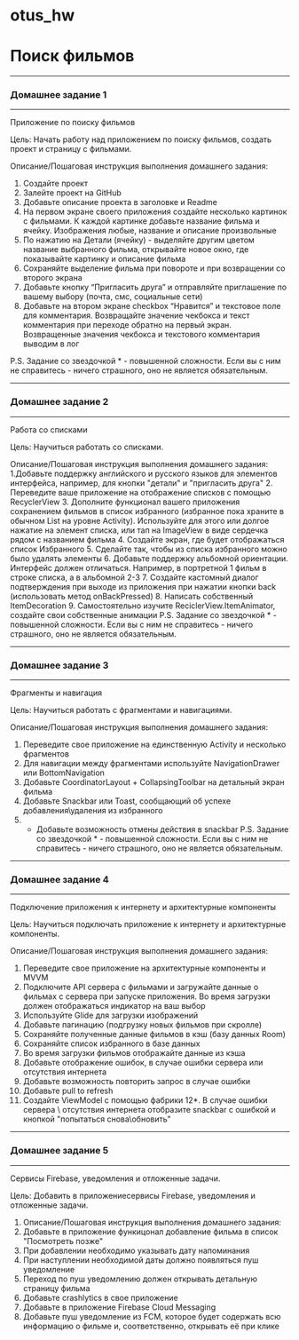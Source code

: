 # otus_hw

# Поиск фильмов
***
### Домашнее задание 1
***
Приложение по поиску фильмов

Цель:
Начать работу над приложением по поиску фильмов, создать проект и страницу с фильмами.

Описание/Пошаговая инструкция выполнения домашнего задания:
1. Создайте проект
2. Залейте проект на GitHub
3. Добавьте описание проекта в заголовке и Readme
4. На первом экране своего приложения создайте несколько картинок с фильмами. К каждой картинке добавьте название фильма и ячейку. Изображения любые, название и описание произвольные
5. По нажатию на Детали (ячейку) - выделяйте другим цветом название выбранного фильма, открывайте новое окно, где показывайте картинку и описание фильма
6. Сохраняйте выделение фильма при повороте и при возвращении со второго экрана
7. Добавьте кнопку “Пригласить друга” и отправляйте приглашение по вашему выбору (почта, смс, социальные сети)
8. Добавьте на втором экране checkbox “Нравится” и текстовое поле для комментария. Возвращайте значение чекбокса и текст комментария при переходе обратно на первый экран. Возвращенные значения чекбокса и текстового комментария выводим в лог

P.S. Задание со звездочкой * - повышенной сложности. Если вы с ним не справитесь - ничего страшного, оно не является обязательным.

***
### Домашнее задание 2
***
Работа со списками

Цель:
Научиться работать со списками.

Описание/Пошаговая инструкция выполнения домашнего задания:
1.Добавьте поддержку английского и русского языков для элементов интерфейса, например, для кнопки "детали" и "пригласить друга"
2. Переведите ваше приложение на отображение списков с помощью RecyclerView
3. Дополните функционал вашего приложения сохранением фильмов в список избранного (избранное пока храните в обычном List на уровне Activity). Используйте для этого или долгое нажатие на элемент списка, или тап на ImageView в виде сердечка рядом с названием фильма
4. Создайте экран, где будет отображаться список Избранного
5. Сделайте так, чтобы из списка избранного можно было удалять элементы
6. Добавьте поддержку альбомной ориентации. Интерфейс должен отличаться. Например, в портретной 1 фильм в строке списка, а в альбомной 2-3
7. Создайте кастомный диалог подтверждения при выходе из приложения при нажатии кнопки back (использовать метод onBackPressed)
8. Написать собственный ItemDecoration
9. Самостоятельно изучите ReciclerView.ItemAnimator, создайте свои собственные анимации
P.S. Задание со звездочкой * - повышенной сложности. Если вы с ним не справитесь - ничего страшного, оно не является обязательным.

***
### Домашнее задание 3
***
 Фрагменты и навигация

Цель:
Научиться работать с фрагментами и навигациями.

Описание/Пошаговая инструкция выполнения домашнего задания:
1. Переведите свое приложение на единственную Activity и несколько фрагментов
2. Для навигации между фрагментами используйте NavigationDrawer или BottomNavigation
3. Добавьте CoordinatorLayout + CollapsingToolbar на детальный экран фильма
4. Добавьте Snackbar или Toast, сообщающий об успехе добавления\удаления из избранного
5. * Добавьте возможность отмены действия в snackbar
P.S. Задание со звездочкой * - повышенной сложности. Если вы с ним не справитесь - ничего страшного, оно не является обязательным.


***
### Домашнее задание 4
***
Подключение приложения к интернету и архитектурные компоненты

Цель:
Научиться подключать приложение к интернету и архитектурные компоненты.


Описание/Пошаговая инструкция выполнения домашнего задания:
1. Переведите свое приложение на архитектурные компоненты и MVVM
2. Подключите API сервера с фильмами и загружайте данные о фильмах с сервера при запуске приложения. Во время загрузки должен отображаться индикатор на ваш выбор
3. Используйте Glide для загрузки изображений
4. Добавьте пагинацию (подгрузку новых фильмов при скролле)
5. Сохраняйте полученные данные фильмов в кэш (базу данных Room)
6. Сохраняйте список избранного в базе данных
7. Во время загрузки фильмов отображайте данные из кэша
8. Добавьте отображение ошибок, в случае ошибки сервера или отсутствия интернета
9. Добавьте возможность повторить запрос в случае ошибки
10. Добавьте pull to refresh
11. Создайте ViewModel с помощью фабрики
12*. В случае ошибки сервера \ отсутствия интернета отобразите snackbar с ошибкой и кнопкой "попытаться снова\обновить"

***
### Домашнее задание 5
***
Сервисы Firebase, уведомления и отложенные задачи.

Цель:
Добавить в приложениесервисы Firebase, уведомления и отложенные задачи.


1. Описание/Пошаговая инструкция выполнения домашнего задания:
2. Добавьте в приложение функицонал добавление фильма в список "Посмотреть позже"
3. При добавлении необходимо указывать дату напоминания
4. При наступлении необходимой даты должно появляться пуш уведомление
5. Переход по пуш уведомлению должен открывать детальную страницу фильма
6. Добавьте crashlytics в свое приложение
7. Добавьте в приложение Firebase Cloud Messaging
8. Добавьте пуш уведомление из FCM, которое будет содержать всю информацию о фильме и, соответственно, открывать её при клике
